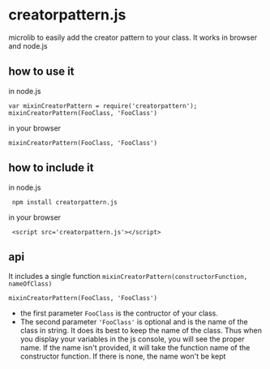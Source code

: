 creatorpattern.js
=================

microlib to easily add the creator pattern to your class.
It works in browser and node.js

## how to use it

in node.js

```
var mixinCreatorPattern = require('creatorpattern');
mixinCreatorPattern(FooClass, 'FooClass')
```

in your browser

```
mixinCreatorPattern(FooClass, 'FooClass')
```


## how to include it

in node.js

```
 npm install creatorpattern.js
```

in your browser

```
 <script src='creatorpattern.js'></script>
```

## api

It includes a single function ```mixinCreatorPattern(constructorFunction, nameOfClass)```


```
mixinCreatorPattern(FooClass, 'FooClass')
```

* the first parameter ```FooClass``` is the contructor of your class.
* The second parameter ```'FooClass'``` is optional and is the name of the class in string.
It does its best to keep the name of the class. Thus 
when you display your variables in the js console, you will see the
proper name.
If the name isn't provided, it will take the function name of the
constructor function. If there is none, the name won't be kept
